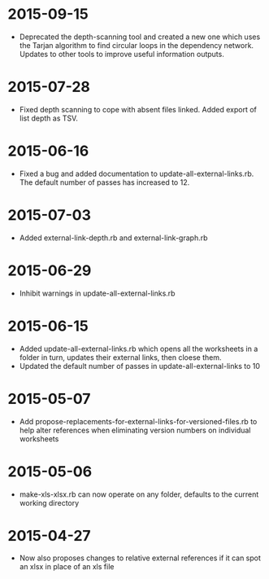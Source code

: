 # 2015-09-15

* Deprecated the depth-scanning tool and created a new one which uses the Tarjan algorithm to find circular loops in the dependency network. Updates to other tools to improve useful information outputs.

# 2015-07-28

* Fixed depth scanning to cope with absent files linked. Added export of list depth as TSV.

# 2015-06-16

* Fixed a bug and added documentation to update-all-external-links.rb. The default number of passes has increased to 12.

# 2015-07-03

* Added external-link-depth.rb and external-link-graph.rb

# 2015-06-29

* Inhibit warnings in update-all-external-links.rb

# 2015-06-15

* Added update-all-external-links.rb which opens all the worksheets in a folder in turn, updates their external links, then cloese them.
* Updated the default number of passes in update-all-external-links to 10

# 2015-05-07

* Add propose-replacements-for-external-links-for-versioned-files.rb to help alter references when eliminating version numbers on individual worksheets

# 2015-05-06

* make-xls-xlsx.rb can now operate on any folder, defaults to the current working directory

# 2015-04-27

* Now also proposes changes to relative external references if it can spot an xlsx in place of an xls file
